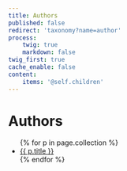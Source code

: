 ```yaml
---
title: Authors
published: false
redirect: 'taxonomy?name=author'
process:
    twig: true
    markdown: false
twig_first: true
cache_enable: false
content:
    items: '@self.children'
---
```


<h1>Authors</h1>
<ul>
{% for p in page.collection %}
    <li><a href="{{ p.url }}">{{ p.title }}</a></li>
{% endfor %}
</ul>

